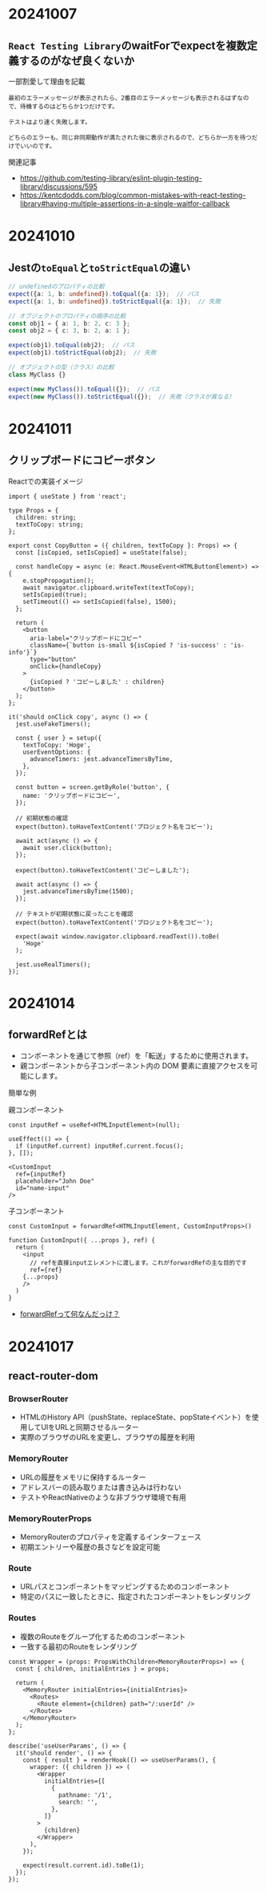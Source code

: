 # 20241007

## `React Testing Library`のwaitForでexpectを複数定義するのがなぜ良くないか

一部割愛して理由を記載

```
最初のエラーメッセージが表示されたら、2番目のエラーメッセージも表示されるはずなので、待機するのはどちらか1つだけです。

テストはより速く失敗します。

どちらのエラーも、同じ非同期動作が満たされた後に表示されるので、どちらか一方を待つだけでいいのです。
```

関連記事
 - https://github.com/testing-library/eslint-plugin-testing-library/discussions/595
 - https://kentcdodds.com/blog/common-mistakes-with-react-testing-library#having-multiple-assertions-in-a-single-waitfor-callback

# 20241010

## Jestの`toEqual`と`toStrictEqual`の違い

```ts
// undefinedのプロパティの比較
expect({a: 1, b: undefined}).toEqual({a: 1});  // パス
expect({a: 1, b: undefined}).toStrictEqual({a: 1});  // 失敗
```

```ts
// オブジェクトのプロパティの順序の比較
const obj1 = { a: 1, b: 2, c: 3 };
const obj2 = { c: 3, b: 2, a: 1 };

expect(obj1).toEqual(obj2);  // パス
expect(obj1).toStrictEqual(obj2);  // 失敗
```

```ts
// オブジェクトの型（クラス）の比較
class MyClass {}

expect(new MyClass()).toEqual({});  // パス
expect(new MyClass()).toStrictEqual({});  // 失敗（クラスが異なる）
```

# 20241011

## クリップボードにコピーボタン
Reactでの実装イメージ

```tsx
import { useState } from 'react';

type Props = {
  children: string;
  textToCopy: string;
};

export const CopyButton = ({ children, textToCopy }: Props) => {
  const [isCopied, setIsCopied] = useState(false);

  const handleCopy = async (e: React.MouseEvent<HTMLButtonElement>) => {
    e.stopPropagation();
    await navigator.clipboard.writeText(textToCopy);
    setIsCopied(true);
    setTimeout(() => setIsCopied(false), 1500);
  };

  return (
    <button
      aria-label="クリップボードにコピー"
      className={`button is-small ${isCopied ? 'is-success' : 'is-info'}`}
      type="button"
      onClick={handleCopy}
    >
      {isCopied ? 'コピーしました' : children}
    </button>
  );
};
```

```tsx
it('should onClick copy', async () => {
  jest.useFakeTimers();

  const { user } = setup({
    textToCopy: 'Hoge',
    userEventOptions: {
      advanceTimers: jest.advanceTimersByTime,
    },
  });

  const button = screen.getByRole('button', {
    name: 'クリップボードにコピー',
  });

  // 初期状態の確認
  expect(button).toHaveTextContent('プロジェクト名をコピー');

  await act(async () => {
    await user.click(button);
  });

  expect(button).toHaveTextContent('コピーしました');

  await act(async () => {
    jest.advanceTimersByTime(1500);
  });

  // テキストが初期状態に戻ったことを確認
  expect(button).toHaveTextContent('プロジェクト名をコピー');

  expect(await window.navigator.clipboard.readText()).toBe(
    'Hoge'
  );

  jest.useRealTimers();
});
```

# 20241014

## forwardRefとは

- コンポーネントを通じて参照（ref）を「転送」するために使用されます。
- 親コンポーネントから子コンポーネント内の DOM 要素に直接アクセスを可能にします。

簡単な例

親コンポーネント

```tsx
const inputRef = useRef<HTMLInputElement>(null);

useEffect(() => {
  if (inputRef.current) inputRef.current.focus();
}, []);

<CustomInput
  ref={inputRef}
  placeholder="John Doe"
  id="name-input"
/>
```

子コンポーネント

```tsx
const CustomInput = forwardRef<HTMLInputElement, CustomInputProps>()

function CustomInput({ ...props }, ref) {
  return (
    <input
      // refを直接inputエレメントに渡します。これがforwardRefの主な目的です
      ref={ref}
    {...props}
    />
  )
}
```

- [forwardRefって何なんだっけ？](https://zenn.dev/terrierscript/scraps/15ca11388f7424)

# 20241017
## react-router-dom

### BrowserRouter
- HTMLのHistory API（pushState、replaceState、popStateイベント）を使用してUIをURLと同期させるルーター
- 実際のブラウザのURLを変更し、ブラウザの履歴を利用

### MemoryRouter
- URLの履歴をメモリに保持するルーター
- アドレスバーの読み取りまたは書き込みは行わない
- テストやReactNativeのような非ブラウザ環境で有用

### MemoryRouterProps
- MemoryRouterのプロパティを定義するインターフェース
- 初期エントリーや履歴の長さなどを設定可能

### Route
- URLパスとコンポーネントをマッピングするためのコンポーネント
- 特定のパスに一致したときに、指定されたコンポーネントをレンダリング

### Routes
- 複数のRouteをグループ化するためのコンポーネント
- 一致する最初のRouteをレンダリング

```tsx
const Wrapper = (props: PropsWithChildren<MemoryRouterProps>) => {
  const { children, initialEntries } = props;

  return (
    <MemoryRouter initialEntries={initialEntries}>
      <Routes>
        <Route element={children} path="/:userId" />
      </Routes>
    </MemoryRouter>
  );
};

describe('useUserParams', () => {
  it('should render', () => {
    const { result } = renderHook(() => useUserParams(), {
      wrapper: ({ children }) => (
        <Wrapper
          initialEntries={[
            {
              pathname: '/1',
              search: '',
            },
          ]}
        >
          {children}
        </Wrapper>
      ),
    });

    expect(result.current.id).toBe(1);
  });
});
```
